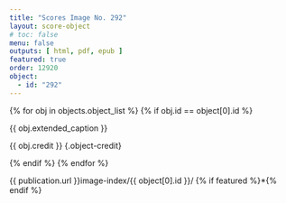 ```yaml
---
title: "Scores Image No. 292"
layout: score-object
# toc: false
menu: false
outputs: [ html, pdf, epub ]
featured: true
order: 12920
object:
  - id: "292"
---
```


{% for obj in objects.object_list %}
{% if obj.id == object[0].id %}

{{ obj.extended_caption }}

{{ obj.credit }} {.object-credit}

{% endif %}
{% endfor %}

<div class="object-credit object-url is-print-only">

{{ publication.url }}image-index/{{ object[0].id }}/ {% if featured %}*{% endif %}

</div>
